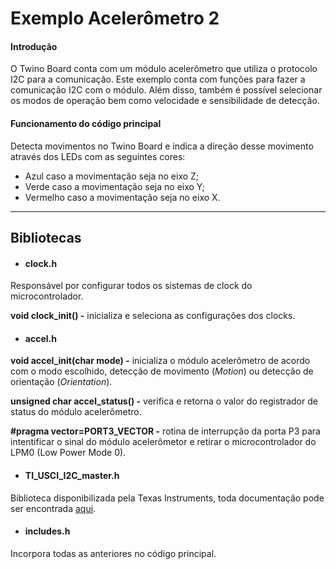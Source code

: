 # Exemplo Acelerômetro 2

#### Introdução

O Twino Board conta com um módulo acelerômetro que utiliza o protocolo I2C para a comunicação. Este exemplo conta com funções para fazer a comunicação I2C com o módulo. Além disso, também é possível selecionar os modos de operação bem como velocidade e sensibilidade de detecção.

#### Funcionamento do código principal

Detecta movimentos no Twino Board e indica a direção desse movimento através dos LEDs com as seguintes cores:

* Azul caso a movimentação seja no eixo Z;
* Verde caso a movimentação seja no eixo Y;
* Vermelho caso a movimentação seja no eixo X.

***

## Bibliotecas
- #### clock.h
Responsável por configurar todos os sistemas de clock do microcontrolador.

**void clock_init() -** inicializa e seleciona as configurações dos clocks.

- #### accel.h 
**void accel_init(char mode) -** inicializa o módulo acelerômetro de acordo com o modo escolhido, detecção de movimento (_Motion_) ou detecção de orientação (_Orientation_).

**unsigned char accel_status() -** verifica e retorna o valor do registrador de status do módulo acelerômetro.

**#pragma vector=PORT3_VECTOR -** rotina de interrupção da porta P3 para intentificar o sinal do módulo acelerômetor e retirar o microcontrolador do LPM0 (Low Power Mode 0).

- #### TI_USCI_I2C_master.h
Biblioteca disponibilizada pela Texas Instruments, toda documentação pode ser encontrada [aqui](http://www.ti.com/lit/an/slaa382a/slaa382a.pdf).

- #### includes.h
Incorpora todas as anteriores no código principal.